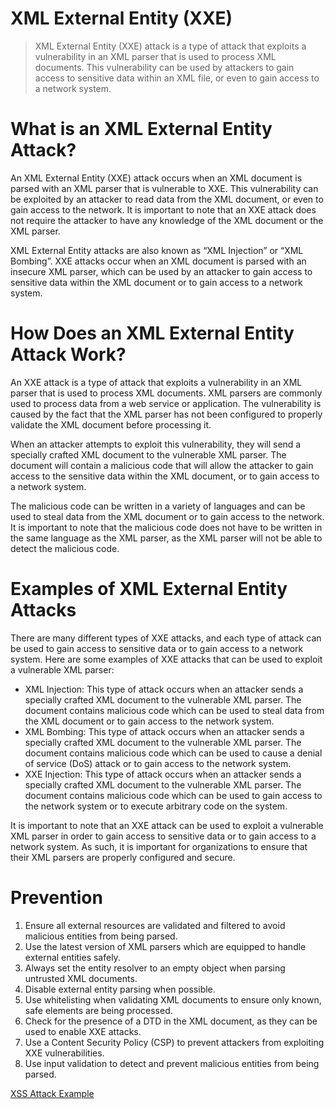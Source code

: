 # XML External Entity (XXE)

> XML External Entity (XXE) attack is a type of attack that exploits a vulnerability in an XML parser that is used to process XML documents. This vulnerability can be used by attackers to gain access to sensitive data within an XML file, or even to gain access to a network system.
> 

# **What is an XML External Entity Attack?**

An XML External Entity (XXE) attack occurs when an XML document is parsed with an XML parser that is vulnerable to XXE. This vulnerability can be exploited by an attacker to read data from the XML document, or even to gain access to the network. It is important to note that an XXE attack does not require the attacker to have any knowledge of the XML document or the XML parser.

XML External Entity attacks are also known as “XML Injection” or “XML Bombing”. XXE attacks occur when an XML document is parsed with an insecure XML parser, which can be used by an attacker to gain access to sensitive data within the XML document or to gain access to a network system.

# **How Does an XML External Entity Attack Work?**

An XXE attack is a type of attack that exploits a vulnerability in an XML parser that is used to process XML documents. XML parsers are commonly used to process data from a web service or application. The vulnerability is caused by the fact that the XML parser has not been configured to properly validate the XML document before processing it.

When an attacker attempts to exploit this vulnerability, they will send a specially crafted XML document to the vulnerable XML parser. The document will contain a malicious code that will allow the attacker to gain access to the sensitive data within the XML document, or to gain access to a network system.

The malicious code can be written in a variety of languages and can be used to steal data from the XML document or to gain access to the network. It is important to note that the malicious code does not have to be written in the same language as the XML parser, as the XML parser will not be able to detect the malicious code.

# **Examples of XML External Entity Attacks**

There are many different types of XXE attacks, and each type of attack can be used to gain access to sensitive data or to gain access to a network system. Here are some examples of XXE attacks that can be used to exploit a vulnerable XML parser:

- XML Injection: This type of attack occurs when an attacker sends a specially crafted XML document to the vulnerable XML parser. The document contains malicious code which can be used to steal data from the XML document or to gain access to the network system.
- XML Bombing: This type of attack occurs when an attacker sends a specially crafted XML document to the vulnerable XML parser. The document contains malicious code which can be used to cause a denial of service (DoS) attack or to gain access to the network system.
- XXE Injection: This type of attack occurs when an attacker sends a specially crafted XML document to the vulnerable XML parser. The document contains malicious code which can be used to gain access to the network system or to execute arbitrary code on the system.

It is important to note that an XXE attack can be used to exploit a vulnerable XML parser in order to gain access to sensitive data or to gain access to a network system. As such, it is important for organizations to ensure that their XML parsers are properly configured and secure.

# **Prevention**

1. Ensure all external resources are validated and filtered to avoid malicious entities from being parsed.
2. Use the latest version of XML parsers which are equipped to handle external entities safely.
3. Always set the entity resolver to an empty object when parsing untrusted XML documents.
4. Disable external entity parsing when possible.
5. Use whitelisting when validating XML documents to ensure only known, safe elements are being processed.
6. Check for the presence of a DTD in the XML document, as they can be used to enable XXE attacks.
7. Use a Content Security Policy (CSP) to prevent attackers from exploiting XXE vulnerabilities.
8. Use input validation to detect and prevent malicious entities from being parsed.

[XSS Attack Example](https://www.notion.so/XSS-Attack-Example-1a377dd38d678012944ac10babf2db18?pvs=21)
